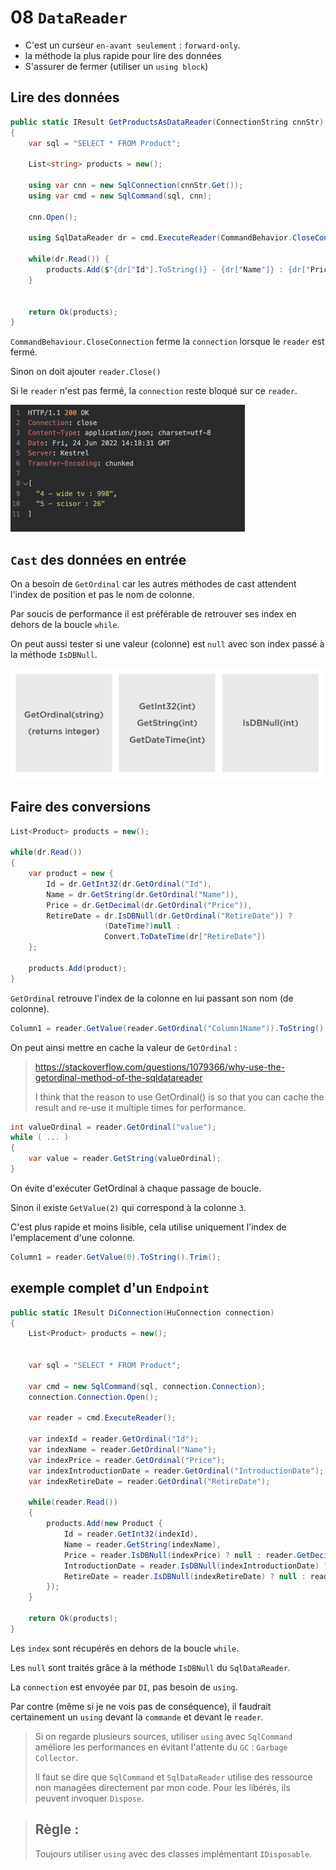 # 08 `DataReader`

- C'est un curseur `en-avant seulement` : `forward-only`.
- la méthode la plus rapide pour lire des données
- S'assurer de fermer (utiliser un `using block`)



## Lire des données

```cs
public static IResult GetProductsAsDataReader(ConnectionString cnnStr)
{
    var sql = "SELECT * FROM Product";

    List<string> products = new();

    using var cnn = new SqlConnection(cnnStr.Get());
    using var cmd = new SqlCommand(sql, cnn);

    cnn.Open();

    using SqlDataReader dr = cmd.ExecuteReader(CommandBehavior.CloseConnection);

    while(dr.Read()) {
        products.Add($"{dr["Id"].ToString()} - {dr["Name"]} : {dr["Price"].ToString()}");
    }


    return Ok(products);
}
```

`CommandBehaviour.CloseConnection` ferme la `connection` lorsque le `reader` est fermé.

Sinon on doit ajouter `reader.Close()`

Si le `reader` n'est pas fermé, la `connection`  reste bloqué sur ce `reader`. 

<img src="assets/data-reader-in-product-table-eeo.png" alt="data-reader-in-product-table-eeo" style="zoom:50%;" />



## `Cast` des données en entrée

On a besoin de `GetOrdinal`  car les autres méthodes de cast attendent l'index de position et pas le nom de colonne.

Par soucis de performance il est préférable de retrouver ses index en dehors de la boucle `while`.

On peut aussi tester si une valeur (colonne) est `null` avec son index passé à la méthode `IsDBNull`.

<img src="assets/cast-type-returned-pcj.png" alt="cast-type-returned-pcj" style="zoom:50%;" />



## Faire des conversions

```cs
List<Product> products = new();

while(dr.Read())
{
    var product = new {
        Id = dr.GetInt32(dr.GetOrdinal("Id"),
        Name = dr.GetString(dr.GetOrdinal("Name")),
     	Price = dr.GetDecimal(dr.GetOrdinal("Price")),
        RetireDate = dr.IsDBNull(dr.GetOrdinal("RetireDate")) ?
                     (DateTime?)null :
                     Convert.ToDateTime(dr["RetireDate"])
    };
                         
   	products.Add(product);
}
```

`GetOrdinal` retrouve l'index de la colonne en lui passant son nom (de colonne).

```cs
Column1 = reader.GetValue(reader.GetOrdinal("Column1Name")).ToString();
```

On peut ainsi mettre en cache la valeur de `GetOrdinal` :

> https://stackoverflow.com/questions/1079366/why-use-the-getordinal-method-of-the-sqldatareader
>
> I think that the reason to use GetOrdinal() is so that you can cache the result and re-use it multiple times for performance.

```cs
int valueOrdinal = reader.GetOrdinal("value");
while ( ... )
{
    var value = reader.GetString(valueOrdinal);
}
```

On évite d'exécuter GetOrdinal à chaque passage de boucle.

Sinon il existe `GetValue(2)` qui correspond à la colonne `3`.

C'est plus rapide et moins lisible, cela utilise uniquement l'index de l'emplacement d'une colonne.

```cs
Column1 = reader.GetValue(0).ToString().Trim();
```



## exemple complet d'un `Endpoint`

```cs
public static IResult DiConnection(HuConnection connection)
{
    List<Product> products = new();


    var sql = "SELECT * FROM Product";

    var cmd = new SqlCommand(sql, connection.Connection);
    connection.Connection.Open();

    var reader = cmd.ExecuteReader();

    var indexId = reader.GetOrdinal("Id");
    var indexName = reader.GetOrdinal("Name");
    var indexPrice = reader.GetOrdinal("Price");
    var indexIntroductionDate = reader.GetOrdinal("IntroductionDate");
    var indexRetireDate = reader.GetOrdinal("RetireDate");

    while(reader.Read())
    {
        products.Add(new Product {
            Id = reader.GetInt32(indexId),
            Name = reader.GetString(indexName),
            Price = reader.IsDBNull(indexPrice) ? null : reader.GetDecimal(indexPrice),
            IntroductionDate = reader.IsDBNull(indexIntroductionDate) ? null : reader.GetDateTime(indexIntroductionDate),
            RetireDate = reader.IsDBNull(indexRetireDate) ? null : reader.GetDateTime(indexRetireDate),
        });
    }

    return Ok(products);
}
```

Les `index` sont récupérés en dehors de la boucle `while`.

Les `null` sont traités grâce à la méthode `IsDBNull` du `SqlDataReader`.

La `connection` est envoyée par `DI`, pas besoin de `using`.

Par contre (même si je ne vois pas de conséquence), il faudrait certainement un `using` devant la `commande` et devant le `reader`.

> Si on regarde plusieurs sources, utiliser `using` avec  `SqlCommand` améliore les performances en évitant l'attente du `GC` : `Garbage Collector`.
>
> Il faut se dire que `SqlCommand` et `SqlDataReader` utilise des ressource non managées directement par mon code. Pour les libérés, ils peuvent invoquer `Dispose`.

> ## Règle :
>
> Toujours utiliser `using` avec des classes implémentant `IDisposable`.
